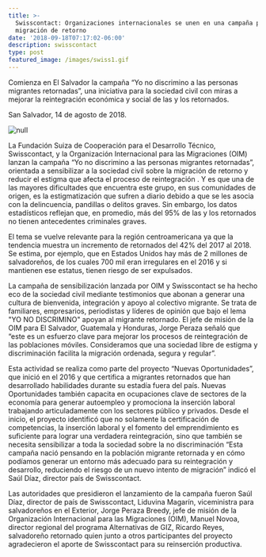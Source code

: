 ```yaml
---
title: >-
  Swisscontact: Organizaciones internacionales se unen en una campaña por la
  migración de retorno 
date: '2018-09-18T07:17:02-06:00'
description: swisscontact
type: post
featured_image: /images/swiss1.gif
---
```

Comienza en El Salvador la campaña “Yo no discrimino a las personas migrantes retornadas”, una iniciativa para la sociedad civil con miras a mejorar la reintegración económica y social de las y los retornados.

San Salvador, 14 de agosto de 2018.

![null](/images/40322383_272618253569745_5297878744147427328_n.jpg)

La Fundación Suiza de Cooperación para el Desarrollo Técnico, Swisscontact, y la Organización Internacional para las Migraciones (OIM) lanzan la campaña “Yo no discrimino a las personas migrantes retornadas”, orientada a sensibilizar a la sociedad civil sobre la migración de retorno y reducir el estigma que afecta el proceso de reintegración . Y es que una de las mayores dificultades que encuentra este grupo, en sus comunidades de origen, es la estigmatización que sufren a diario debido a que se les asocia con la delincuencia, pandillas o delitos graves. Sin embargo, los datos estadísticos reflejan que, en promedio, más del 95% de las y los retornados no tienen antecedentes criminales graves.

El tema se vuelve relevante para la región centroamericana ya que la tendencia muestra un incremento de retornados del 42% del 2017 al 2018. Se estima, por ejemplo, que en Estados Unidos hay más de 2 millones de salvadoreños, de los cuales 700 mil eran irregulares en el 2016 y si mantienen ese estatus, tienen riesgo de ser expulsados.

La campaña de sensibilización lanzada por OIM y Swisscontact se ha hecho eco de la sociedad civil mediante testimonios que abonan a generar una cultura de bienvenida, integración y apoyo al colectivo migrante. Se trata de familiares, empresarios, periodistas y líderes de opinión que bajo el lema "YO NO DISCRIMINO" apoyan al migrante retornado. El jefe de misión de la OIM para El Salvador, Guatemala y Honduras, Jorge Peraza señaló que “este es un esfuerzo clave para mejorar los procesos de reintegración de las poblaciones móviles. Consideramos que una sociedad libre de estigma y discriminación facilita la migración ordenada, segura y regular”.

Esta actividad se realiza como parte del proyecto “Nuevas Oportunidades”, que inició en el 2016 y que certifica a migrantes retornados que han desarrollado habilidades durante su estadía fuera del país. Nuevas Oportunidades también capacita en ocupaciones clave de sectores de la economía para generar autoempleo y promociona la inserción laboral trabajando articuladamente con los sectores público y privados. Desde el inicio, el proyecto identificó que no solamente la certificación de competencias, la inserción laboral y el fomento del emprendimiento es suficiente para lograr una verdadera reintegración, sino que también se necesita sensibilizar a toda la sociedad sobre la no discriminación “Esta campaña nació pensando en la población migrante retornada y en cómo podíamos generar un entorno más adecuado para su reintegración y desarrollo, reduciendo el riesgo de un nuevo intento de migración” indicó el Saúl Díaz, director país de Swisscontact.

Las autoridades que presidieron el lanzamiento de la campaña fueron Saúl Díaz, director de país de Swisscontact, Liduvina Magarín, viceministra para salvadoreños en el Exterior, Jorge Peraza Breedy, jefe de misión de la Organización Internacional para las Migraciones (OIM), Manuel Novoa, director regional del programa Alternativas de GIZ, Ricardo Reyes, salvadoreño retornado quien junto a otros participantes del proyecto agradecieron el aporte de Swisscontact para su reinserción productiva.
